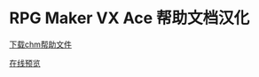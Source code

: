
RPG Maker VX Ace 帮助文档汉化
===

[下载chm帮助文件](http://rm.66rpg.com/thread-369922-1-1.html)

[在线预览](http://taroxd.github.io/RMVA-F1)
